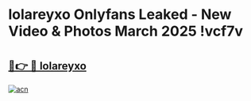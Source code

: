 # lolareyxo Onlyfans Leaked - New Video & Photos March 2025 !vcf7v

# <h2><a href="https://t1hout.iuczelnia.edu.pl?title=lolareyxo&ref=vcf7v">🔗👉 🔴 lolareyxo</a></h2>

[![acn](https://github.com/user-attachments/assets/0f9c940e-d8b0-45ae-aac7-cd30a18b3e1c)](https://t1hout.iuczelnia.edu.pl?title=lolareyxo&ref=vcf7v)

